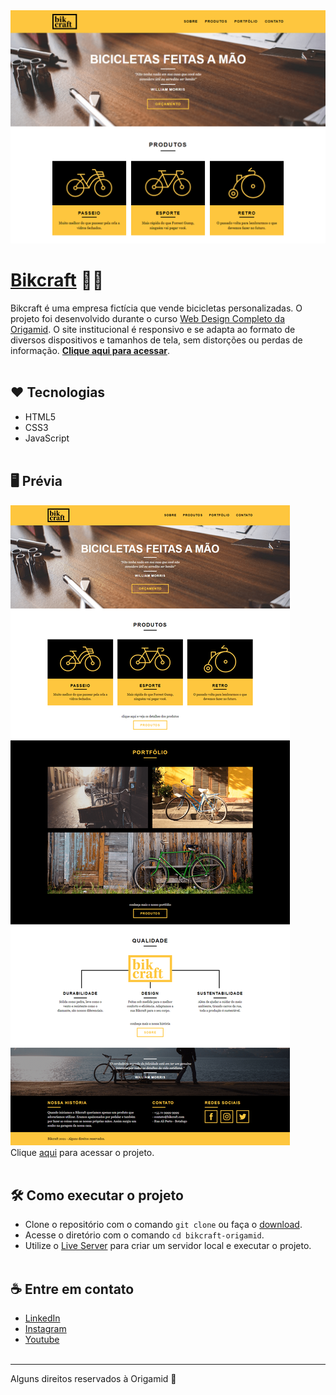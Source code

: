 <img src="./img/demo-min.png">
<br/>

# **[Bikcraft](https://ranyery.github.io/bikcraft-origamid/)** 🚴‍♀️
Bikcraft é uma empresa fictícia que vende bicicletas personalizadas. O projeto foi desenvolvido durante o curso [Web Design Completo da Origamid](https://www.origamid.com/curso/web-design-completo/). O site institucional é responsivo e se adapta ao formato de diversos dispositivos e tamanhos de tela, sem distorções ou perdas de informação. **[Clique aqui para acessar](https://ranyery.github.io/bikcraft-origamid/)**.
<br/><br/>
## ❤ Tecnologias
- HTML5
- CSS3
- JavaScript
<br/><br/>
## 🖥️ Prévia
<img src="./img/demo.png"><br/>
Clique [aqui](https://ranyery.github.io/bikcraft-origamid/) para acessar o projeto.
<br/><br/>
## 🛠 Como executar o projeto
- Clone o repositório com o comando `git clone` ou faça o [download](https://github.com/ranyery/bikcraft-origamid/archive/refs/heads/main.zip).
- Acesse o diretório com o comando `cd bikcraft-origamid`.
- Utilize o [Live Server](https://marketplace.visualstudio.com/items?itemName=ritwickdey.LiveServer) para criar um servidor local e executar o projeto.
<br/><br/>
## ☕ Entre em contato
- [LinkedIn](https://www.linkedin.com/in/ranyery/)
- [Instagram](https://www.instagram.com/ranyeryfx)
- [Youtube](https://www.youtube.com/channel/UCEeOZsBawGWSUieDaMQsDww)
<br/><br/>
---
Alguns direitos reservados à Origamid 🐺
